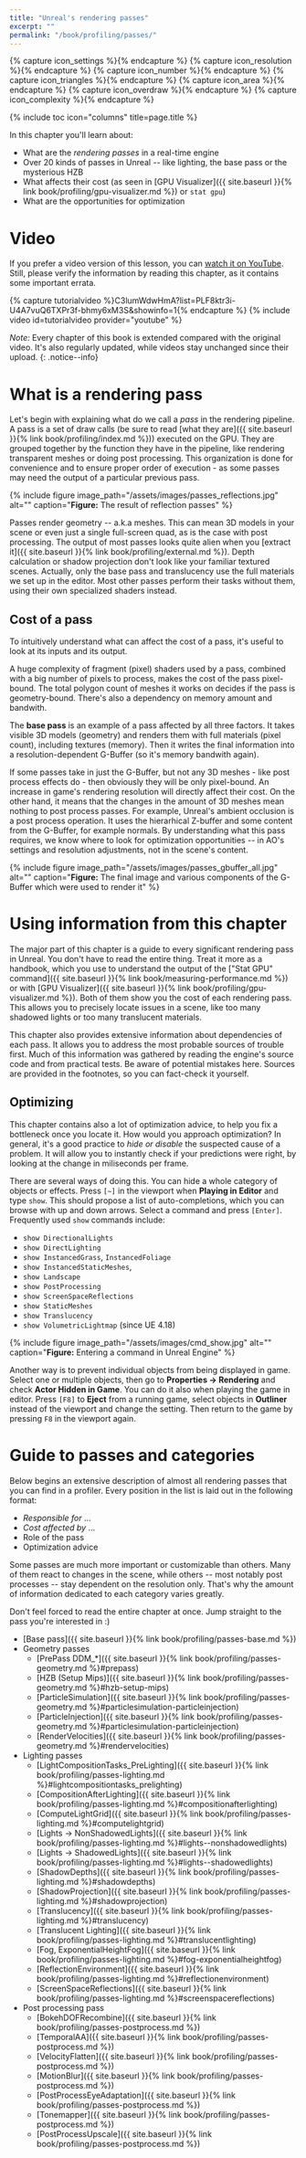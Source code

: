 ```yaml
---
title: "Unreal's rendering passes"
excerpt: ""
permalink: "/book/profiling/passes/"
---
```


{% capture icon_settings %}<i class="fa fa-sliders fa-fw" style="color: #bb72d6" aria-hidden="true"></i>{% endcapture %}
{% capture icon_resolution %}<i class="fa fa-television fa-fw" style="color: #ab131c" aria-hidden="true"></i>{% endcapture %}
{% capture icon_number %}<i class="fa fa-tags fa-fw" style="color: #485cbe" aria-hidden="true"></i>{% endcapture %}
{% capture icon_triangles %}<i class="fa fa-cube fa-fw" style="color: #72b4e6" aria-hidden="true"></i>{% endcapture %}
{% capture icon_area %}<i class="fa fa-dot-circle-o fa-fw" style="color: #42ad82" aria-hidden="true"></i>{% endcapture %}
{% capture icon_overdraw %}<i class="fa fa-database fa-fw" style="color: #ddbd3b" aria-hidden="true"></i>{% endcapture %}
{% capture icon_complexity %}<i class="fa fa-gears fa-fw" style="color: #bb72d6" aria-hidden="true"></i>{% endcapture %}

{% include toc icon="columns" title=page.title %}

In this chapter you'll learn about:

* What are the _rendering passes_ in a real-time engine
* Over 20 kinds of passes in Unreal -- like lighting, the base pass or the mysterious HZB
* What affects their cost (as seen in [GPU Visualizer]({{ site.baseurl }}{% link book/profiling/gpu-visualizer.md %}) or `stat gpu`)
* What are the opportunities for optimization

# Video

If you prefer a video version of this lesson, you can [watch it on YouTube](https://www.youtube.com/watch?list=PLF8ktr3i-U4A7vuQ6TXPr3f-bhmy6xM3S&v=C3lumWdwHmA). Still, please verify the information by reading this chapter, as it contains some important errata.

{% capture tutorialvideo %}C3lumWdwHmA?list=PLF8ktr3i-U4A7vuQ6TXPr3f-bhmy6xM3S&amp;showinfo=1{% endcapture %}
{% include video id=tutorialvideo provider="youtube" %}

_Note:_ Every chapter of this book is extended compared with the original video. It's also regularly updated, while videos stay unchanged since their upload.
{: .notice--info}

# What is a rendering pass

Let's begin with explaining what do we call a _pass_ in the rendering pipeline. A pass is a set of draw calls (be sure to read [what they are]({{ site.baseurl }}{% link book/profiling/index.md %})) executed on the GPU. They are grouped together by the function they have in the pipeline, like rendering transparent meshes or doing post processing. This organization is done for convenience and to ensure proper order of execution - as some passes may need the output of a particular previous pass.

{% include figure image_path="/assets/images/passes_reflections.jpg" alt="" caption="__Figure:__ The result of reflection passes" %}

Passes render geometry -- a.k.a meshes. This can mean 3D models in your scene or even just a single full-screen quad, as is the case with post processing. The output of most passes looks quite alien when you [extract it]({{ site.baseurl }}{% link book/profiling/external.md %}). Depth calculation or shadow projection don't look like your familiar textured scenes. Actually, only the base pass and translucency use the full materials we set up in the editor. Most other passes perform their tasks without them, using their own specialized shaders instead.

## Cost of a pass

To intuitively understand what can affect the cost of a pass, it's useful to look at its inputs and its output.

A huge complexity of fragment (pixel) shaders used by a pass, combined with a big number of pixels to process, makes the cost of the pass pixel-bound. The total polygon count of meshes it works on decides if the pass is geometry-bound. There's also a dependency on memory amount and bandwith.

The __base pass__ is an example of a pass affected by all three factors. It takes visible 3D models (geometry) and renders them with full materials (pixel count), including textures (memory). Then it writes the final information into a resolution-dependent G-Buffer (so it's memory bandwith again).

If some passes take in just the G-Buffer, but not any 3D meshes - like post process effects do - then obviously they will be only pixel-bound. An increase in game's rendering resolution will directly affect their cost. On the other hand, it means that the changes in the amount of 3D meshes mean nothing to post process passes. For example, Unreal's ambient occlusion is a post process operation. It uses the hierarhical Z-buffer and some content from the G-Buffer, for example normals. By understanding what this pass requires, we know where to look for optimization opportunities -- in AO's settings and resolution adjustments, not in the scene's content.

{% include figure image_path="/assets/images/passes_gbuffer_all.jpg" alt="" caption="__Figure:__ The final image and various components of the G-Buffer which were used to render it" %}

# Using information from this chapter

The major part of this chapter is a guide to every significant rendering pass in Unreal. You don't have to read the entire thing. Treat it more as a handbook, which you use to understand the output of the ["Stat GPU" command]({{ site.baseurl }}{% link book/measuring-performance.md %}) or with [GPU Visualizer]({{ site.baseurl }}{% link book/profiling/gpu-visualizer.md %}). Both of them show you the cost of each rendering pass. This allows you to precisely locate issues in a scene, like too many shadowed lights or too many translucent materials.

This chapter also provides extensive information about dependencies of each pass. It allows you to address the most probable sources of trouble first. Much of this information was gathered by reading the engine's source code and from practical tests. Be aware of potential mistakes here. Sources are provided in the footnotes, so you can fact-check it yourself.

## Optimizing

This chapter contains also a lot of optimization advice, to help you fix a bottleneck once you locate it. How would you approach optimization? In general, it's a good practice to _hide or disable_ the suspected cause of a problem. It will allow you to instantly check if your predictions were right, by looking at the change in miliseconds per frame.

There are several ways of doing this. You can hide a whole category of objects or effects. Press `[~]` in the viewport when __Playing in Editor__ and type `show`. This should propose a list of auto-completions, which you can browse with up and down arrows. Select a command and press `[Enter]`. Frequently used `show` commands include:
* `show DirectionalLights`
* `show DirectLighting`
* `show InstancedGrass`, `InstancedFoliage`
* `show InstancedStaticMeshes`,
* `show Landscape`
* `show PostProcessing`
* `show ScreenSpaceReflections`
* `show StaticMeshes`
* `show Translucency`
* `show VolumetricLightmap` (since UE 4.18)

{% include figure image_path="/assets/images/cmd_show.jpg" alt="" caption="__Figure:__ Entering a command in Unreal Engine" %}

Another way is to prevent individual objects from being displayed in game. Select one or multiple objects, then go to __Properties → Rendering__ and check __Actor Hidden in Game__. You can do it also when playing the game in editor. Press `[F8]` to __Eject__ from a running game, select objects in __Outliner__ instead of the viewport and change the setting. Then return to the game by pressing `F8` in the viewport again.

# Guide to passes and categories

Below begins an extensive description of almost all rendering passes that you can find in a profiler. Every position in the list is laid out in the following format:

* _Responsible for_ ...
* _Cost affected by_ ...
* Role of the pass
* Optimization advice

Some passes are much more important or customizable than others. Many of them react to changes in the scene, while others -- most notably post processes -- stay dependent on the resolution only. That's why the amount of information dedicated to each category varies greatly.

Don't feel forced to read the entire chapter at once. Jump straight to the pass you're interested in :)

* [Base pass]({{ site.baseurl }}{% link book/profiling/passes-base.md %})
* Geometry passes
    * [PrePass DDM_*]({{ site.baseurl }}{% link book/profiling/passes-geometry.md %}#prepass)
    * [HZB (Setup Mips)]({{ site.baseurl }}{% link book/profiling/passes-geometry.md %}#hzb-setup-mips)
    * [ParticleSimulation]({{ site.baseurl }}{% link book/profiling/passes-geometry.md %}#particlesimulation-particleinjection)
    * [ParticleInjection]({{ site.baseurl }}{% link book/profiling/passes-geometry.md %}#particlesimulation-particleinjection)
    * [RenderVelocities]({{ site.baseurl }}{% link book/profiling/passes-geometry.md %}#rendervelocities)
* Lighting passes
    * [LightCompositionTasks_PreLighting]({{ site.baseurl }}{% link book/profiling/passes-lighting.md %}#lightcompositiontasks_prelighting)
    * [CompositionAfterLighting]({{ site.baseurl }}{% link book/profiling/passes-lighting.md %}#compositionafterlighting)
    * [ComputeLightGrid]({{ site.baseurl }}{% link book/profiling/passes-lighting.md %}#computelightgrid)
    * [Lights → NonShadowedLights]({{ site.baseurl }}{% link book/profiling/passes-lighting.md %}#lights--nonshadowedlights)
    * [Lights → ShadowedLights]({{ site.baseurl }}{% link book/profiling/passes-lighting.md %}#lights--shadowedlights)
    * [ShadowDepths]({{ site.baseurl }}{% link book/profiling/passes-lighting.md %}#shadowdepths)
    * [ShadowProjection]({{ site.baseurl }}{% link book/profiling/passes-lighting.md %}#shadowprojection)
    * [Translucency]({{ site.baseurl }}{% link book/profiling/passes-lighting.md %}#translucency)
    * [Translucent Lighting]({{ site.baseurl }}{% link book/profiling/passes-lighting.md %}#translucentlighting)
    * [Fog, ExponentialHeightFog]({{ site.baseurl }}{% link book/profiling/passes-lighting.md %}#fog-exponentialheightfog)
    * [ReflectionEnvironment]({{ site.baseurl }}{% link book/profiling/passes-lighting.md %}#reflectionenvironment)
    * [ScreenSpaceReflections]({{ site.baseurl }}{% link book/profiling/passes-lighting.md %}#screenspacereflections)
* Post processing pass
    * [BokehDOFRecombine]({{ site.baseurl }}{% link book/profiling/passes-postprocess.md %})
    * [TemporalAA]({{ site.baseurl }}{% link book/profiling/passes-postprocess.md %})
    * [VelocityFlatten]({{ site.baseurl }}{% link book/profiling/passes-postprocess.md %})
    * [MotionBlur]({{ site.baseurl }}{% link book/profiling/passes-postprocess.md %})
    * [PostProcessEyeAdaptation]({{ site.baseurl }}{% link book/profiling/passes-postprocess.md %})
    * [Tonemapper]({{ site.baseurl }}{% link book/profiling/passes-postprocess.md %})
    * [PostProcessUpscale]({{ site.baseurl }}{% link book/profiling/passes-postprocess.md %})